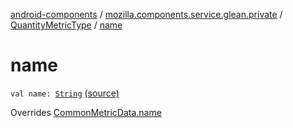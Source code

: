 [android-components](../../index.md) / [mozilla.components.service.glean.private](../index.md) / [QuantityMetricType](index.md) / [name](./name.md)

# name

`val name: `[`String`](https://kotlinlang.org/api/latest/jvm/stdlib/kotlin/-string/index.html) [(source)](https://github.com/mozilla-mobile/android-components/blob/master/components/service/glean/src/main/java/mozilla/components/service/glean/private/QuantityMetricType.kt#L24)

Overrides [CommonMetricData.name](../-common-metric-data/name.md)

